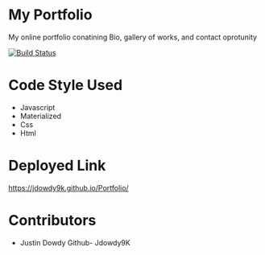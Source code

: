 # My Portfolio
My online portfolio conatining Bio, gallery of works, and contact oprotunity 

[![Build Status](https://travis-ci.org/Jdowdy9k/Portfolio.svg?branch=master)](https://travis-ci.org/Jdowdy9k/Portfolio)

# Code Style Used
- Javascript
- Materialized
- Css
- Html


# Deployed Link
https://jdowdy9k.github.io/Portfolio/

# Contributors
- Justin Dowdy
    Github- Jdowdy9K

